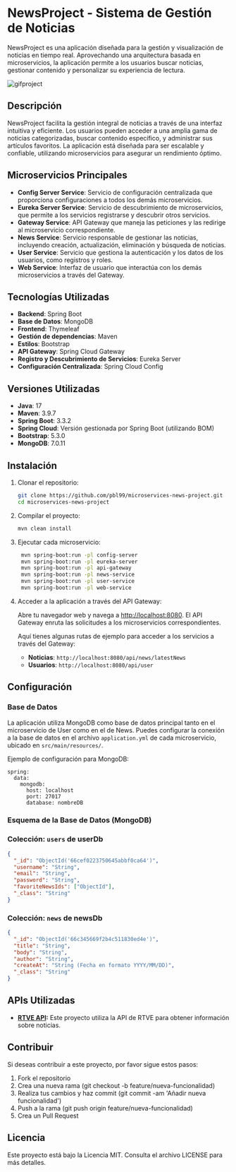 # NewsProject - Sistema de Gestión de Noticias

NewsProject es una aplicación diseñada para la gestión y visualización de noticias en tiempo real. Aprovechando una arquitectura basada en microservicios, la aplicación permite a los usuarios buscar noticias, gestionar contenido y personalizar su experiencia de lectura.

![gifproject](https://github.com/user-attachments/assets/8d674a46-6a7f-4d95-9c2f-bb1b94219d3e)

## Descripción

NewsProject facilita la gestión integral de noticias a través de una interfaz intuitiva y eficiente. Los usuarios pueden acceder a una amplia gama de noticias categorizadas, buscar contenido específico, y administrar sus artículos favoritos. La aplicación está diseñada para ser escalable y confiable, utilizando microservicios para asegurar un rendimiento óptimo.

## Microservicios Principales

- **Config Server Service**: Servicio de configuración centralizada que proporciona configuraciones a todos los demás microservicios.
- **Eureka Server Service**: Servicio de descubrimiento de microservicios, que permite a los servicios registrarse y descubrir otros servicios.
- **Gateway Service**: API Gateway que maneja las peticiones y las redirige al microservicio correspondiente.
- **News Service**: Servicio responsable de gestionar las noticias, incluyendo creación, actualización, eliminación y búsqueda de noticias.
- **User Service**: Servicio que gestiona la autenticación y los datos de los usuarios, como registros y roles.
- **Web Service**: Interfaz de usuario que interactúa con los demás microservicios a través del Gateway.

## Tecnologías Utilizadas

- **Backend**: Spring Boot
- **Base de Datos**: MongoDB
- **Frontend**: Thymeleaf
- **Gestión de dependencias**: Maven
- **Estilos**: Bootstrap
- **API Gateway**: Spring Cloud Gateway
- **Registro y Descubrimiento de Servicios**: Eureka Server
- **Configuración Centralizada**: Spring Cloud Config

## Versiones Utilizadas

- **Java**: 17
- **Maven**: 3.9.7
- **Spring Boot**: 3.3.2
- **Spring Cloud**: Versión gestionada por Spring Boot (utilizando BOM)
- **Bootstrap**: 5.3.0
- **MongoDB**: 7.0.11

## Instalación

1. Clonar el repositorio:

    ```bash
    git clone https://github.com/pbl99/microservices-news-project.git
    cd microservices-news-project
    ```

2. Compilar el proyecto:

    ```bash
    mvn clean install
    ```

3. Ejecutar cada microservicio:

   ```bash
    mvn spring-boot:run -pl config-server
    mvn spring-boot:run -pl eureka-server
    mvn spring-boot:run -pl api-gateway
    mvn spring-boot:run -pl news-service
    mvn spring-boot:run -pl user-service
    mvn spring-boot:run -pl web-service
    ```

4. Acceder a la aplicación a través del API Gateway:

    Abre tu navegador web y navega a [http://localhost:8080](http://localhost:8080). El API Gateway enruta las solicitudes a los microservicios correspondientes.

    Aquí tienes algunas rutas de ejemplo para acceder a los servicios a través del Gateway:

    - **Noticias**: `http://localhost:8080/api/news/latestNews`
    - **Usuarios**: `http://localhost:8080/api/user`

## Configuración

### Base de Datos

La aplicación utiliza MongoDB como base de datos principal tanto en el microservicio de User como en el de News. Puedes configurar la conexión a la base de datos en el archivo `application.yml` de cada microservicio, ubicado en `src/main/resources/`.

Ejemplo de configuración para MongoDB:

```properties
spring:
  data:
    mongodb:
      host: localhost
      port: 27017
      database: nombreDB
```
### Esquema de la Base de Datos (MongoDB)

### Colección: `users` de userDb

```json
{
  "_id": "ObjectId('66cef0223750645abbf0ca64')",
  "username": "String",
  "email": "String",
  "password": "String",
  "favoriteNewsIds": ["ObjectId"],
  "_class": "String"
}
```
### Colección: `news` de newsDb

```json
{
  "_id": "ObjectId('66c345669f2b4c511830ed4e')",
  "title": "String",
  "body": "String",
  "author": "String",
  "createAt": "String (Fecha en formato YYYY/MM/DD)",
  "_class": "String"
}
```

## APIs Utilizadas
- **[RTVE API](https://api.rtve.es/api/noticias.json):** Este proyecto utiliza la API de RTVE para obtener información sobre noticias.

## Contribuir
Si deseas contribuir a este proyecto, por favor sigue estos pasos:

1. Fork el repositorio
2. Crea una nueva rama (git checkout -b feature/nueva-funcionalidad)
3. Realiza tus cambios y haz commit (git commit -am 'Añadir nueva funcionalidad')
4. Push a la rama (git push origin feature/nueva-funcionalidad)
5. Crea un Pull Request 


## Licencia
Este proyecto está bajo la Licencia MIT. Consulta el archivo LICENSE para más detalles.
